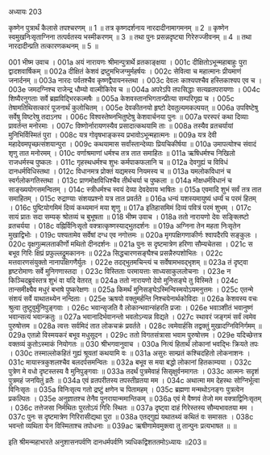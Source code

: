 अध्यायः 203

कृष्णेन पुत्रार्थं कैलासे तपश्चरणम् ॥ 1 ॥ तत्र कृष्णदर्शनाय नारदादीनामागमनम् ॥ 2 ॥ कृष्णेन स्वमुखनिःसृताग्निना तत्पर्वतस्य भस्मीकरणम् ॥ 3 ॥ तथा पुनः प्रसन्नदृष्ट्या गिरेरुज्जीवनम् ॥ 4 ॥ तथा नारदादीन्प्रति तत्कारणकथनम् ॥ 5 ॥

001	भीष्म उवाच ।
001a	अयं नारायणः श्रीमान्पुत्रार्थे व्रतकाङ्क्षया ।
001c	दीक्षितोऽभून्महाबाहुः पुरा द्वादशवार्षिकम् ॥
002a	दीक्षितं केशवं द्रष्टुमभिजग्मुर्महर्षयः ।
002c	सेवित्वा च महात्मानः प्रीयमाणं जनार्दनम् ॥
003a	नारदः पर्वतश्चैव कृष्णद्वैपायनस्तथा ।
003c	देवलः काश्यपश्चैव हस्तिकाश्यप एव च ।
003e	जमदग्निश्च राजेन्द्र धौम्यो वाल्मीकिरेव च ॥
004a	अपरेऽपि तपःसिद्धाः सत्यव्रतपरायणाः ।
004c	शिष्यैरनुगताः सर्वे ब्रह्मविद्भिरकल्मषैः ॥
005a	केशवस्तानभिगतान्प्रीत्या सम्परिगृह्य च ।
005c	तेषामतिथिसत्कारं पूजनार्थं कुलोचितम् ।
005e	देवकीतनयो हृष्टो देवतुल्यमकल्पयत् ॥
006a	उपविष्टेषु सर्वेषु विष्टरेषु तदाऽनघ ।
006c	विश्वस्तेष्व्नभितुष्टेषु केशवार्चनया पुनः ॥
007a	परस्परं कथा दिव्याः प्रावर्तन्त मनोरमाः ।
007c	विष्णोर्नारायणस्यैव प्रसादात्कथयामि ताः ॥
008a	तस्यैव व्रतचर्यायां मुनिभिर्विस्मितं पुरा ।
008c	यत्र गोवृषभाङ्कस्य प्रभावोऽभून्महात्मनः ॥
009a	यत्र देवी महादेवमपृच्छत्संशयान्पुरा ।
009c	कथयामास सर्वांस्तान्देव्याः प्रियचिकीर्षया ॥
010a	उमापत्योश्च संवादं शृणु तात मनोरमम् ।
010c	वर्णाश्रमाणां धर्मश्च तत्र तात समाहितः ॥
011a	ऋषिधर्मश्च निखिलो राजधर्मस्च पुष्कलः ।
011c	गृहस्थधर्मश्च शुभः कर्मपाकफलानि च ॥
012a	देवगुह्यं च विविधं दानधर्मविधिस्तथा ।
012c	विधानमत्र प्रोक्तं यद्यमस्य नियमस्य च ॥
013a	यमलोकविधानं च स्वर्गलोकगतिस्तथा ।
013c	प्राणमोक्षविधिश्चैव तीर्थचर्या च पुष्कला ॥
014a	मोक्षधर्मविधानं च साङ्ख्ययोगसमन्वितम् ।
014c	स्त्रीधर्मश्च स्वयं देव्या देवदेवाय भाषितः ॥
015a	एवमादि शुभं सर्वं तत्र तात समाहितम् ।
015c	रुद्राण्याः संशयप्रश्नो यत्र तात प्रवर्तते ॥
016a	धन्यं यशस्यमायुष्यं धर्म्यं च परमं हितम् ।
016c	पुष्टियोगमिमं दिव्यं कथ्यमानं मया शृणु ॥
017a	इतिहासमिमं दिव्यं पवित्रं परमं शुभम् ।
017c	सायं प्रातः सदा सम्यक् श्रोतव्यं च बुभूषता ॥
018	भीष्म उवाच ।
018a	ततो नारायणो देवः सङ्क्लिष्टो व्रतचर्यया ।
018c	वह्निर्विनिःसृतो वक्त्रात्कृष्णस्याद्भुतदर्शनः ॥
019a	अग्निना तेन महता निःसृतेन मुखाद्विभोः ।
019c	पश्यतामेव सर्वेषां दग्ध एव नगोत्तमः ॥
020a	मृगपक्षिगणाकीर्णः श्वापदैरपि सङ्कुलः ।
020c	वृक्षगुल्मलताकीर्णो मथितो दीनदर्शनः ॥
021a	पुनः स दृष्टमात्रेण हरिणा सौम्यचेतसा ।
021c	स बभूव गिरिः क्षिप्रं प्रफुल्लद्रुमकाननः ॥
022a	सिद्धचारणसङ्घैश्च प्रसन्नैरुपशोभितः ।
022c	मत्तवारणसंयुक्तो नानापक्षिगणैर्युतः ।
022e	तदद्भुतमचिन्त्यं च सर्वेषामभवद्भृशम् ॥
023a	तं दृष्ट्वा हृष्टरोमाणः सर्वे मुनिगणास्तदा ।
023c	विस्तिताः परमायत्ताः साध्यसाकुललोचनाः ।
023e	न किञ्चिदब्रुवंस्तत्र शुभं वा यदि वेतरत् ॥
024a	ततो नारायणो देवो मुनिसङ्घे तु विस्मिते ।
024c	तान्समीक्ष्यैव मधुरं बभाषे पुष्करेक्षणः ॥
025a	किमर्थं मुनिसङ्घेऽस्मिन्विस्मयोऽयमनुत्तमः ।
025c	एतन्मे संशयं सर्वे याथातथ्येन नन्दिताः ।
025e	ऋषयो वक्तुमर्हन्ति निश्चयेनार्थकोविदाः ॥
026a	केशवस्य वचः श्रुत्वा तुष्टुवुर्मुनिपुङ्गवाः ।
026c	भवान्सृजति वै लोकान्भवान्संहरति प्रजाः ।
026e	भवाञ्शीतं भवानुष्णं भवान्सत्यं भवान्क्रतुः ॥
027a	भवानादिर्भवानन्तो भवतोऽन्यन्न विद्यते ।
027c	स्थावरं जङ्गमं सर्वं त्वमेव पुरुषोत्तम ॥
028a	त्वत्तः सर्वमिदं तात लोकचक्रं प्रवर्तते ।
028c	त्वमेवार्हसि तद्वक्तुं मुखादग्निविनिर्गमम् ॥
029a	एतन्नो विस्मयकरं बभूव मधुसूदन ।
029c	ततो विगतसंत्रासा भवाम पुरुषोत्तम ।
029e	यदिच्छेत्तत्र वक्तव्यं कुतोऽस्माकं नियोगतः ॥
030	श्रीभगवानुवाच ।
030a	नित्यं हितार्थं लोकानां भवद्भिः क्रियते तपः ।
030c	तस्माल्लोकहितं गुह्यं श्रूयतां कथयामि वः ॥
031a	असुरः साम्प्रतं कश्चिदहितो लोकनाशनः ।
031c	मायास्त्रकुशलश्चैव बलदर्पसमन्वितः ॥
032a	बभूव स मया बद्धो लोकानां हितकाम्यया ।
032c	पुत्रेण मे वधो दृष्टस्तस्य वै मुनिपुङ्गवाः ॥
033a	तदर्थं पुत्रमेवाहं सिसृक्षुर्वनमागतः ।
033c	आत्मनः सदृशं पुत्रमहं जनयितुं व्रतैः ॥
034a	एवं व्रतपरीतस्य तपस्तीव्रतया मम ।
034c	अथात्मा मम देहस्थः सोग्निर्भूत्वा विनिःसृतः ॥
035a	विनिःसृत्य गतो द्रष्टुं क्षणेन च पितामहम् ।
035c	ब्रह्मणा मन्मथोऽनङ्गः पुत्रत्वेन प्रकल्पितः ।
035e	अनुज्ञातश्च तेनैव पुनरायान्ममान्तिकम् ॥
036a	एवं मे वैष्णवं तेजो मम वक्त्राद्विनिःसृतम् ।
036c	तत्तेजसा निर्मथितः पुरतोऽयं गिरिः स्थितः ॥
037a	दृष्ट्वा दाहं गिरेस्तस्य सौम्यभावतया मम ।
037c	पुनः स दृष्टमात्रेण गिरिरासीद्यथा पुरा ॥
038a	एतद्गुह्यं यथातथ्यं कथितं वः समासतः ।
038c	भवन्तो व्यथिता येन विस्मिताश्च तपोधनाः ॥
039ac	ऋषीणामेवमुक्त्वा तु तान्पुनः प्रत्यभाषत ॥ ॥

इति श्रीमन्महाभारते अनुशासनपर्वणि दानधर्मपर्वणि त्र्यधिकद्विशततमोऽध्यायः ॥203॥	
